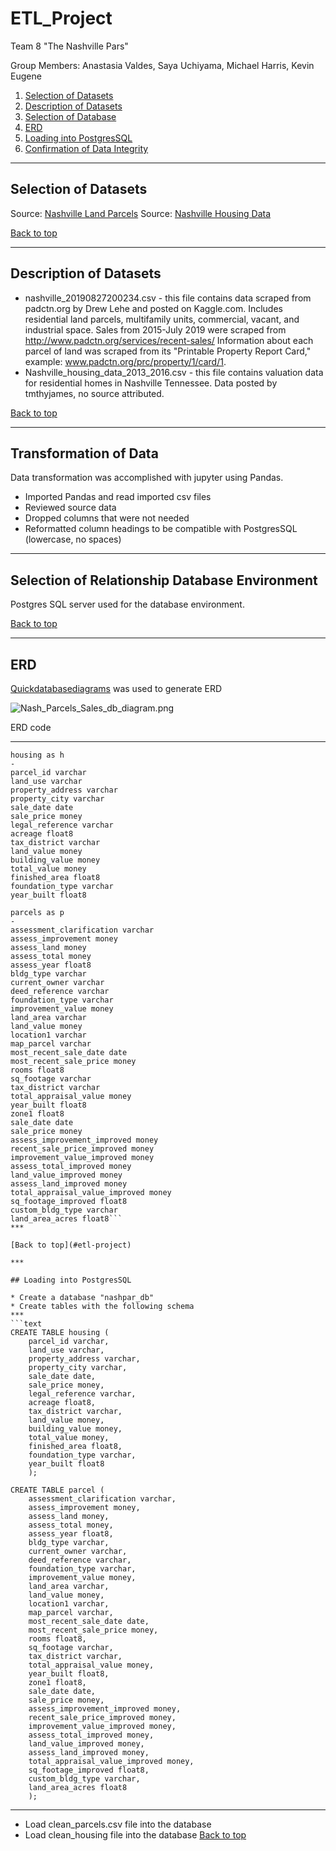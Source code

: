 # ETL_Project
Team 8 "The Nashville Pars"

Group Members: Anastasia Valdes, Saya Uchiyama, Michael Harris, Kevin Eugene

1. [Selection of Datasets](#selection-of-datasets)
2. [Description of Datasets](#description-of-datasets)
3. [Selection of Database](#selection-of-database)
4. [ERD](#erd)
5. [Loading into PostgresSQL](#loading-into-postgressql)
6. [Confirmation of Data Integrity](#confirmation-of-data-integrity)

***

## Selection of Datasets

Source: [Nashville Land Parcels]( https://www.kaggle.com/alehe90/nashville-land-parcels)
Source: [Nashville Housing Data]( https://www.kaggle.com/tmthyjames/nashville-housing-data)

[Back to top](#etl-project)

***

## Description of Datasets

* nashville_20190827200234.csv - this file contains data scraped from padctn.org by Drew Lehe and posted on Kaggle.com. Includes residential land parcels, multifamily units, commercial, vacant, and industrial space. Sales from 2015-July 2019 were scraped from http://www.padctn.org/services/recent-sales/ Information about each parcel of land was scraped from its "Printable Property Report Card," example: www.padctn.org/prc/property/1/card/1.
* Nashville_housing_data_2013_2016.csv - this file contains valuation data for residential homes in Nashville Tennessee. Data posted by tmthyjames, no source attributed. 

[Back to top](#etl-project)

***

## Transformation of Data 
Data transformation was accomplished with jupyter using Pandas. 
* Imported Pandas and read imported csv files
* Reviewed source data
* Dropped columns that were not needed
* Reformatted column headings to be compatible with PostgresSQL (lowercase, no spaces)

***

## Selection of Relationship Database Environment

Postgres SQL server used for the database environment. 

[Back to top](#etl-project)

***

## ERD

[Quickdatabasediagrams]( https://www.quickdatabasediagrams.com/) was used to generate ERD

![ Nash_Parcels_Sales_db_diagram.png]( Nash_Parcels_Sales_db_diagram.png)

ERD code
***
```text
housing as h
-
parcel_id varchar
land_use varchar
property_address varchar
property_city varchar
sale_date date
sale_price money
legal_reference varchar
acreage float8
tax_district varchar
land_value money
building_value money
total_value money
finished_area float8
foundation_type varchar
year_built float8

parcels as p
-
assessment_clarification varchar
assess_improvement money
assess_land money
assess_total money
assess_year float8
bldg_type varchar
current_owner varchar
deed_reference varchar
foundation_type varchar
improvement_value money
land_area varchar
land_value money
location1 varchar
map_parcel varchar
most_recent_sale_date date
most_recent_sale_price money
rooms float8
sq_footage varchar
tax_district varchar
total_appraisal_value money
year_built float8
zone1 float8
sale_date date
sale_price money
assess_improvement_improved money
recent_sale_price_improved money
improvement_value_improved money
assess_total_improved money
land_value_improved money
assess_land_improved money
total_appraisal_value_improved money
sq_footage_improved float8
custom_bldg_type varchar
land_area_acres float8```
***

[Back to top](#etl-project)

***

## Loading into PostgresSQL

* Create a database "nashpar_db"
* Create tables with the following schema
***
```text
CREATE TABLE housing (
	parcel_id varchar,
	land_use varchar,
	property_address varchar,
	property_city varchar,
	sale_date date,
	sale_price money,
	legal_reference varchar,
	acreage float8,
	tax_district varchar,
	land_value money,
	building_value money,
	total_value money,
	finished_area float8,
	foundation_type varchar,
	year_built float8
	);

CREATE TABLE parcel (
    assessment_clarification varchar,
    assess_improvement money,
    assess_land money,
    assess_total money,
    assess_year float8,
    bldg_type varchar,
    current_owner varchar,
    deed_reference varchar,
    foundation_type varchar,
    improvement_value money,
    land_area varchar,
    land_value money,
	location1 varchar,
    map_parcel varchar,
    most_recent_sale_date date,
    most_recent_sale_price money,
    rooms float8,
	sq_footage varchar,
    tax_district varchar,
    total_appraisal_value money,
    year_built float8,
    zone1 float8,
	sale_date date,
    sale_price money,
    assess_improvement_improved money,
	recent_sale_price_improved money,
    improvement_value_improved money,
    assess_total_improved money,
    land_value_improved money,
    assess_land_improved money,
    total_appraisal_value_improved money,
	sq_footage_improved float8,
    custom_bldg_type varchar,
    land_area_acres float8
	);
```
***
* Load clean_parcels.csv file into the database
* Load clean_housing file into the database
[Back to top](#etl-project)



 

